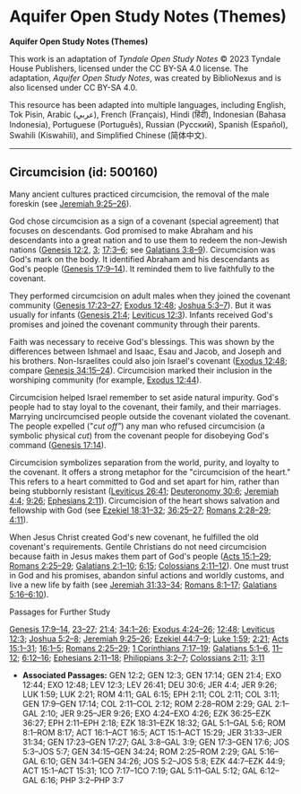 # Aquifer Open Study Notes (Themes)

**Aquifer Open Study Notes (Themes)**

This work is an adaptation of *Tyndale Open Study Notes* © 2023 Tyndale House Publishers, licensed under the CC BY\-SA 4\.0 license. The adaptation, *Aquifer Open Study Notes*, was created by BiblioNexus and is also licensed under CC BY\-SA 4\.0\.

This resource has been adapted into multiple languages, including English, Tok Pisin, Arabic (عربي), French (Français), Hindi (हिंदी), Indonesian (Bahasa Indonesia), Portuguese (Português), Russian (Русский), Spanish (Español), Swahili (Kiswahili), and Simplified Chinese (简体中文).



--------------------------------

## Circumcision (id: 500160)

Many ancient cultures practiced circumcision, the removal of the male foreskin (see [Jeremiah 9:25–26](https://ref.ly/Jer9:25-Jer9:26)).

God chose circumcision as a sign of a covenant (special agreement) that focuses on descendants. God promised to make Abraham and his descendants into a great nation and to use them to redeem the non\-Jewish nations ([Genesis 12:2,](https://ref.ly/Gen12:2) [3](https://ref.ly/Gen12:3); [17:3–6](https://ref.ly/Gen17:3-Gen17:6); see [Galatians 3:8–9](https://ref.ly/Gal3:8-Gal3:9)). Circumcision was God's mark on the body. It identified Abraham and his descendants as God's people ([Genesis 17:9–14](https://ref.ly/Gen17:9-Gen17:14)). It reminded them to live faithfully to the covenant.

They performed circumcision on adult males when they joined the covenant community ([Genesis 17:23–27](https://ref.ly/Gen17:23-Gen17:27); [Exodus 12:48](https://ref.ly/Exod12:48); [Joshua 5:3–7](https://ref.ly/Josh5:3-Josh5:7)). But it was usually for infants ([Genesis 21:4](https://ref.ly/Gen21:4); [Leviticus 12:3](https://ref.ly/Lev12:3)). Infants received God's promises and joined the covenant community through their parents. 

Faith was necessary to receive God's blessings. This was shown by the differences between Ishmael and Isaac, Esau and Jacob, and Joseph and his brothers. Non\-Israelites could also join Israel's covenant ([Exodus 12:48](https://ref.ly/Exod12:48); compare [Genesis 34:15–24](https://ref.ly/Gen34:15-Gen34:24)). Circumcision marked their inclusion in the worshiping community (for example, [Exodus 12:44](https://ref.ly/Exod12:44)).

Circumcision helped Israel remember to set aside natural impurity. God's people had to stay loyal to the covenant, their family, and their marriages. Marrying uncircumcised people outside the covenant violated the covenant. The people expelled ("*cut* *off"*) any man who refused circumcision (a symbolic physical *cut*) from the covenant people for disobeying God's command ([Genesis 17:14](https://ref.ly/Gen17:14)).

Circumcision symbolizes separation from the world, purity, and loyalty to the covenant. It offers a strong metaphor for the "circumcision of the heart." This refers to a heart committed to God and set apart for him, rather than being stubbornly resistant ([Leviticus 26:41](https://ref.ly/Lev26:41); [Deuteronomy 30:6](https://ref.ly/Deut30:6); [Jeremiah 4:4](https://ref.ly/Jer4:4); [9:26](https://ref.ly/Jer9:26); [Ephesians 2:11](https://ref.ly/Eph2:11)). Circumcision of the heart shows salvation and fellowship with God (see [Ezekiel 18:31–32](https://ref.ly/Ezek18:31-Ezek18:32); [36:25–27](https://ref.ly/Ezek36:25-Ezek36:27); [Romans 2:28–29](https://ref.ly/Rom2:28-Rom2:29); [4:11](https://ref.ly/Rom4:11)).

When Jesus Christ created God's new covenant, he fulfilled the old covenant's requirements. Gentile Christians do not need circumcision because faith in Jesus makes them part of God's people ([Acts 15:1–29](https://ref.ly/Acts15:1-Acts15:29); [Romans 2:25–29](https://ref.ly/Rom2:25-Rom2:29); [Galatians 2:1–10](https://ref.ly/Gal2:1-Gal2:10); [6:15](https://ref.ly/Gal6:15); [Colossians 2:11–12](https://ref.ly/Col2:11-Col2:12)). One must trust in God and his promises, abandon sinful actions and worldly customs, and live a new life by faith (see [Jeremiah 31:33–34](https://ref.ly/Jer31:33-Jer31:34); [Romans 8:1–17](https://ref.ly/Rom8:1-Rom8:17); [Galatians 5:16–6:10](https://ref.ly/Gal5:16-Gal6:10)).

Passages for Further Study

[Genesis 17:9–14](https://ref.ly/Gen17:9-Gen17:14), [23–27](https://ref.ly/Gen17:23-Gen17:27); [21:4](https://ref.ly/Gen21:4); [34:1–26](https://ref.ly/Gen34:1-Gen34:26); [Exodus 4:24–26](https://ref.ly/Exod4:24-Exod4:26); [12:48](https://ref.ly/Exod12:48); [Leviticus 12:3](https://ref.ly/Lev12:3); [Joshua 5:2–8](https://ref.ly/Josh5:2-Josh5:8); [Jeremiah 9:25–26](https://ref.ly/Jer9:25-Jer9:26); [Ezekiel 44:7–9](https://ref.ly/Ezek44:7-Ezek44:9); [Luke 1:59](https://ref.ly/Luke1:59); [2:21](https://ref.ly/Luke2:21); [Acts 15:1–31](https://ref.ly/Acts15:1-Acts15:31); [16:1–5](https://ref.ly/Acts16:1-Acts16:5); [Romans 2:25–29](https://ref.ly/Rom2:25-Rom2:29); [1 Corinthians 7:17–19](https://ref.ly/1Cor7:17-1Cor7:19); [Galatians 5:1–6](https://ref.ly/Gal5:1-Gal5:6), [11–12](https://ref.ly/Gal5:11-Gal5:12); [6:12–16](https://ref.ly/Gal6:12-Gal6:16); [Ephesians 2:11–18](https://ref.ly/Eph2:11-Eph2:18); [Philippians 3:2–7](https://ref.ly/Phil3:2-Phil3:7); [Colossians 2:11](https://ref.ly/Col2:11); [3:11](https://ref.ly/Col3:11)

* **Associated Passages:** GEN 12:2; GEN 12:3; GEN 17:14; GEN 21:4; EXO 12:44; EXO 12:48; LEV 12:3; LEV 26:41; DEU 30:6; JER 4:4; JER 9:26; LUK 1:59; LUK 2:21; ROM 4:11; GAL 6:15; EPH 2:11; COL 2:11; COL 3:11; GEN 17:9–GEN 17:14; COL 2:11–COL 2:12; ROM 2:28–ROM 2:29; GAL 2:1–GAL 2:10; JER 9:25–JER 9:26; EXO 4:24–EXO 4:26; EZK 36:25–EZK 36:27; EPH 2:11–EPH 2:18; EZK 18:31–EZK 18:32; GAL 5:1–GAL 5:6; ROM 8:1–ROM 8:17; ACT 16:1–ACT 16:5; ACT 15:1–ACT 15:29; JER 31:33–JER 31:34; GEN 17:23–GEN 17:27; GAL 3:8–GAL 3:9; GEN 17:3–GEN 17:6; JOS 5:3–JOS 5:7; GEN 34:15–GEN 34:24; ROM 2:25–ROM 2:29; GAL 5:16–GAL 6:10; GEN 34:1–GEN 34:26; JOS 5:2–JOS 5:8; EZK 44:7–EZK 44:9; ACT 15:1–ACT 15:31; 1CO 7:17–1CO 7:19; GAL 5:11–GAL 5:12; GAL 6:12–GAL 6:16; PHP 3:2–PHP 3:7

